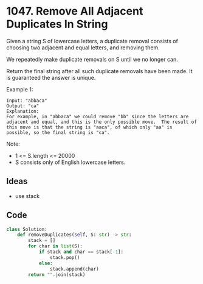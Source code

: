 # 1047. Remove All Adjacent Duplicates In String

Given a string S of lowercase letters, a duplicate removal consists of choosing two adjacent and equal letters, and removing them.

We repeatedly make duplicate removals on S until we no longer can.

Return the final string after all such duplicate removals have been made.  It is guaranteed the answer is unique.

 

Example 1:

```
Input: "abbaca"
Output: "ca"
Explanation: 
For example, in "abbaca" we could remove "bb" since the letters are adjacent and equal, and this is the only possible move.  The result of this move is that the string is "aaca", of which only "aa" is possible, so the final string is "ca".
```

Note:

* 1 <= S.length <= 20000
* S consists only of English lowercase letters.

## Ideas 

- use stack

## Code 

``` python
class Solution:
    def removeDuplicates(self, S: str) -> str:
        stack = []
        for char in list(S):
            if stack and char == stack[-1]:
                stack.pop()
            else:
                stack.append(char)
        return "".join(stack)
```